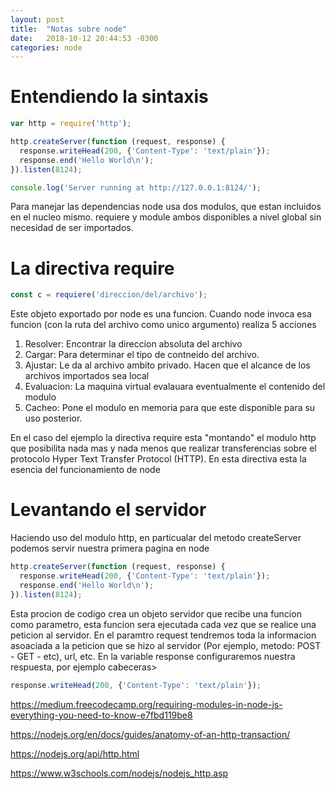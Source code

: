 ```yaml
---
layout: post
title:  "Notas sobre node"
date:   2018-10-12 20:44:53 -0300
categories: node
---
```

# Entendiendo la sintaxis

~~~js
var http = require('http');

http.createServer(function (request, response) {
  response.writeHead(200, {'Content-Type': 'text/plain'});
  response.end('Hello World\n');
}).listen(8124);

console.log('Server running at http://127.0.0.1:8124/');

~~~
Para manejar las dependencias node usa dos modulos, que estan incluidos en el nucleo mismo. 
requiere y module ambos disponibles a nivel global sin necesidad de ser importados.

# La directiva require

~~~js
const c = requiere('direccion/del/archivo');
~~~

Este objeto exportado por node es una funcion. Cuando node invoca esa funcion (con la ruta del archivo como unico argumento) realiza 5 acciones

1. Resolver: Encontrar la direccion absoluta del archivo
2. Cargar: Para determinar el tipo de contneido del archivo.
3. Ajustar: Le da al archivo ambito privado. Hacen que el alcance de los archivos importados sea local
4. Evaluacion: La maquina virtual evalauara eventualmente el contenido del modulo
5. Cacheo: Pone el modulo en memoria para que este disponible para su uso posterior. 

En el caso del ejemplo la directiva require esta "montando" el modulo http que posibilita nada mas y nada menos que realizar transferencias sobre el protocolo Hyper Text Transfer Protocol (HTTP). En esta directiva esta la esencia del funcionamiento de node


# Levantando el servidor 

Haciendo uso del modulo http, en particualar del metodo createServer podemos servir nuestra primera pagina en node

~~~js
http.createServer(function (request, response) {
  response.writeHead(200, {'Content-Type': 'text/plain'});
  response.end('Hello World\n');
}).listen(8124);
~~~

Esta procion de codigo crea un objeto servidor que recibe una funcion como parametro, esta funcion sera ejecutada cada vez que se realice una peticion al servidor. En el paramtro request tendremos toda la informacion asoaciada a la peticion que se hizo al servidor (Por ejemplo, metodo: POST - GET - etc), url, etc. En la variable response configuraremos nuestra respuesta, por ejemplo cabeceras>

~~~js
response.writeHead(200, {'Content-Type': 'text/plain'});
~~~

https://medium.freecodecamp.org/requiring-modules-in-node-js-everything-you-need-to-know-e7fbd119be8

https://nodejs.org/en/docs/guides/anatomy-of-an-http-transaction/

https://nodejs.org/api/http.html

https://www.w3schools.com/nodejs/nodejs_http.asp